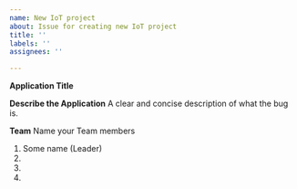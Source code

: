 ```yaml
---
name: New IoT project
about: Issue for creating new IoT project
title: ''
labels: ''
assignees: ''

---
```


**Application Title**

**Describe the Application**
A clear and concise description of what the bug is.

**Team**
Name your Team members 
1. Some name (Leader)
2. 
3. 
4.
